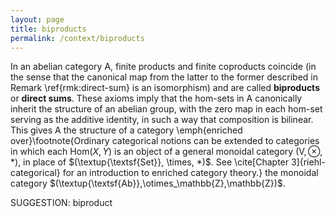 ```yaml
---
layout: page
title: biproducts
permalink: /context/biproducts
---
```

In an abelian category $\mathsf{A}$, finite products and finite coproducts coincide (in the sense that the canonical map from the latter to the former described in Remark \ref{rmk:direct-sum} is an isomorphism) and are called **biproducts** or **direct sums**. These axioms imply that the hom-sets in $\mathsf{A}$ canonically inherit the structure of an abelian group, with the zero map in each hom-set serving as the additive identity, in such a way that composition is bilinear. This gives $\mathsf{A}$ the structure of a category \emph{enriched over}\footnote{Ordinary categorical notions can be extended to categories in which each $\mathrm{Hom}(X,Y)$ is an object of a general monoidal category $(\mathsf{V}, \otimes, *)$, in place of $(\textup{\textsf{Set}}, \times, *)$. See \cite[Chapter 3]{riehl-categorical} for an introduction to enriched category theory.} the monoidal category $(\textup{\textsf{Ab}},\otimes_\mathbb{Z},\mathbb{Z})$.

SUGGESTION: biproduct